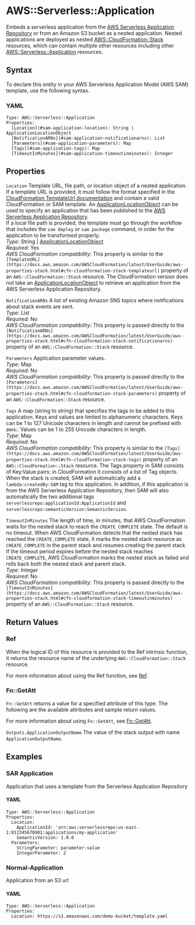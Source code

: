 # AWS::Serverless::Application<a name="sam-resource-application"></a>

Embeds a serverless application from the [AWS Serverless Application Repository](https://serverlessrepo.aws.amazon.com/applications) or from an Amazon S3 bucket as a nested application\. Nested applications are deployed as nested [AWS::CloudFormation::Stack](https://docs.aws.amazon.com/AWSCloudFormation/latest/UserGuide/aws-resource-cloudformation-stack.html) resources, which can contain multiple other resources including other [AWS::Serverless::Application](#sam-resource-application) resources\.

## Syntax<a name="sam-resource-application-syntax"></a>

To declare this entity in your AWS Serverless Application Model \(AWS SAM\) template, use the following syntax\.

### YAML<a name="sam-resource-application-syntax.yaml"></a>

```
Type: AWS::Serverless::Application
Properties:
  [Location](#sam-application-location): String | ApplicationLocationObject
  [NotificationARNs](#sam-application-notificationarns): List
  [Parameters](#sam-application-parameters): Map
  [Tags](#sam-application-tags): Map
  [TimeoutInMinutes](#sam-application-timeoutinminutes): Integer
```

## Properties<a name="sam-resource-application-properties"></a>

 `Location`   <a name="sam-application-location"></a>
Template URL, file path, or location object of a nested application\.  
If a template URL is provided, it must follow the format specified in the [CloudFormation TemplateUrl documentation](https://docs.aws.amazon.com/AWSCloudFormation/latest/UserGuide/aws-properties-stack.html#cfn-cloudformation-stack-templateurl) and contain a valid CloudFormation or SAM template\. An [ApplicationLocationObject](sam-property-application-applicationlocationobject.md) can be used to specify an application that has been published to the [AWS Serverless Application Repository](https://docs.aws.amazon.com/serverlessrepo/latest/devguide/what-is-serverlessrepo.html)\.  
If a local file path is provided, the template must go through the workflow that includes the `sam deploy` or `sam package` command, in order for the application to be transformed properly\.  
*Type*: String \| [ApplicationLocationObject](sam-property-application-applicationlocationobject.md)  
*Required*: Yes  
*AWS CloudFormation compatibility*: This property is similar to the `[TemplateURL](https://docs.aws.amazon.com/AWSCloudFormation/latest/UserGuide/aws-properties-stack.html#cfn-cloudformation-stack-templateurl)` property of an `AWS::CloudFormation::Stack` resource\. The CloudFormation version does not take an [ApplicationLocationObject](sam-property-application-applicationlocationobject.md) to retrieve an application from the AWS Serverless Application Repository\.

 `NotificationARNs`   <a name="sam-application-notificationarns"></a>
A list of existing Amazon SNS topics where notifications about stack events are sent\.  
*Type*: List  
*Required*: No  
*AWS CloudFormation compatibility*: This property is passed directly to the `[NotificationARNs](https://docs.aws.amazon.com/AWSCloudFormation/latest/UserGuide/aws-properties-stack.html#cfn-cloudformation-stack-notificationarns)` property of an `AWS::CloudFormation::Stack` resource\.

 `Parameters`   <a name="sam-application-parameters"></a>
Application parameter values\.  
*Type*: Map  
*Required*: No  
*AWS CloudFormation compatibility*: This property is passed directly to the `[Parameters](https://docs.aws.amazon.com/AWSCloudFormation/latest/UserGuide/aws-properties-stack.html#cfn-cloudformation-stack-parameters)` property of an `AWS::CloudFormation::Stack` resource\.

 `Tags`   <a name="sam-application-tags"></a>
A map \(string to string\) that specifies the tags to be added to this application\. Keys and values are limited to alphanumeric characters\. Keys can be 1 to 127 Unicode characters in length and cannot be prefixed with aws:\. Values can be 1 to 255 Unicode characters in length\.  
*Type*: Map  
*Required*: No  
*AWS CloudFormation compatibility*: This property is similar to the `[Tags](https://docs.aws.amazon.com/AWSCloudFormation/latest/UserGuide/aws-properties-stack.html#cfn-cloudformation-stack-tags)` property of an `AWS::CloudFormation::Stack` resource\. The Tags property in SAM consists of Key:Value pairs; in CloudFormation it consists of a list of Tag objects\. When the stack is created, SAM will automatically add a `lambda:createdBy:SAM` tag to this application\. In addition, if this application is from the AWS Serverless Application Repository, then SAM will also automatically the two additional tags `serverlessrepo:applicationId:ApplicationId` and `serverlessrepo:semanticVersion:SemanticVersion`\.

 `TimeoutInMinutes`   <a name="sam-application-timeoutinminutes"></a>
The length of time, in minutes, that AWS CloudFormation waits for the nested stack to reach the `CREATE_COMPLETE` state\. The default is no timeout\. When AWS CloudFormation detects that the nested stack has reached the `CREATE_COMPLETE` state, it marks the nested stack resource as `CREATE_COMPLETE` in the parent stack and resumes creating the parent stack\. If the timeout period expires before the nested stack reaches `CREATE_COMPLETE`, AWS CloudFormation marks the nested stack as failed and rolls back both the nested stack and parent stack\.  
*Type*: Integer  
*Required*: No  
*AWS CloudFormation compatibility*: This property is passed directly to the `[TimeoutInMinutes](https://docs.aws.amazon.com/AWSCloudFormation/latest/UserGuide/aws-properties-stack.html#cfn-cloudformation-stack-timeoutinminutes)` property of an `AWS::CloudFormation::Stack` resource\.

## Return Values<a name="sam-resource-application-return-values"></a>

### Ref<a name="sam-resource-application-return-values-ref"></a>

When the logical ID of this resource is provided to the Ref intrinsic function, it returns the resource name of the underlying `AWS::CloudFormation::Stack` resource\.

For more information about using the Ref function, see [Ref](https://docs.aws.amazon.com/AWSCloudFormation/latest/UserGuide/intrinsic-function-reference-ref.html)\. 

### Fn::GetAtt<a name="sam-resource-application-return-values-fn--getatt"></a>

`Fn::GetAtt` returns a value for a specified attribute of this type\. The following are the available attributes and sample return values\. 

For more information about using `Fn::GetAtt`, see [Fn::GetAtt](https://docs.aws.amazon.com/AWSCloudFormation/latest/UserGuide/intrinsic-function-reference-getatt.html)\. 

`Outputs.ApplicationOutputName`  <a name="Outputs.ApplicationOutputName-fn::getatt"></a>
The value of the stack output with name `ApplicationOutputName`\.

## Examples<a name="sam-resource-application--examples"></a>

### SAR Application<a name="sam-resource-application--examples--sar-application"></a>

Application that uses a template from the Serverless Application Repository

#### YAML<a name="sam-resource-application--examples--sar-application--yaml"></a>

```
Type: AWS::Serverless::Application
Properties:
  Location:
    ApplicationId: 'arn:aws:serverlessrepo:us-east-1:012345678901:applications/my-application'
    SemanticVersion: 1.0.0
  Parameters:
    StringParameter: parameter-value
    IntegerParameter: 2
```

### Normal\-Application<a name="sam-resource-application--examples--normal-application"></a>

Application from an S3 url

#### YAML<a name="sam-resource-application--examples--normal-application--yaml"></a>

```
Type: AWS::Serverless::Application
Properties:
  Location: https://s3.amazonaws.com/demo-bucket/template.yaml
```